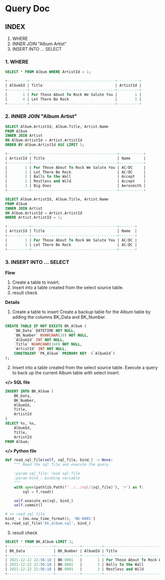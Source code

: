 # Query Doc

## INDEX

1. WHERE
2. INNER JOIN "Album Artist"
3. INSERT INTO ... SELECT

### 1. WHERE
```sql
SELECT * FROM Album WHERE ArtistId = 1;

+---------+---------------------------------------+----------+
| AlbumId | Title                                 | ArtistId |
+---------+---------------------------------------+----------+
|       1 | For Those About To Rock We Salute You |        1 |
|       4 | Let There Be Rock                     |        1 |
+---------+---------------------------------------+----------+
```

### 2. INNER JOIN "Album Artist"
```sql
SELECT Album.ArtistId, Album.Title, Artist.Name
FROM Album
INNER JOIN Artist
ON Album.ArtistId = Artist.ArtistId
ORDER BY Album.ArtistId ASC LIMIT 5;

+----------+---------------------------------------+-----------+
| ArtistId | Title                                 | Name      |
+----------+---------------------------------------+-----------+
|        1 | For Those About To Rock We Salute You | AC/DC     |
|        1 | Let There Be Rock                     | AC/DC     |
|        2 | Balls to the Wall                     | Accept    |
|        2 | Restless and Wild                     | Accept    |
|        3 | Big Ones                              | Aerosmith |
+----------+---------------------------------------+-----------+

```

```sql
SELECT Album.ArtistId, Album.Title, Artist.Name
FROM Album
INNER JOIN Artist
ON Album.ArtistId = Artist.ArtistId
WHERE Artist.ArtistId = 1;

+----------+---------------------------------------+-------+
| ArtistId | Title                                 | Name  |
+----------+---------------------------------------+-------+
|        1 | For Those About To Rock We Salute You | AC/DC |
|        1 | Let There Be Rock                     | AC/DC |
+----------+---------------------------------------+-------+

```

### 3. INSERT INTO ... SELECT

**Flow**
1. Create a table to insert.
2. Insert into a table created from the select source table.
3. result check

**Details**
1. Create a table to insert
Create a backup table for the Album table by adding the columns BK_Data and BK_Number.
```sql
CREATE TABLE IF NOT EXISTS BK_Album (
    `BK_Data` DATETIME NOT NULL,
    `BK_Number` NVARCHAR(30) NOT NULL,
    `AlbumId` INT NOT NULL,
    `Title` NVARCHAR(160) NOT NULL,
    `ArtistId` INT NOT NULL,
    CONSTRAINT `PK_Album` PRIMARY KEY  (`AlbumId`)
);
```

2. Insert into a table created from the select source table.
Execute a query to back up the current Album table with select insert.

**</> SQL file**
```sql
INSERT INTO BK_Album (
    BK_Data,
    BK_Number,
    AlbumId,
    Title,
    ArtistId
)
SELECT %s, %s,
    AlbumId,
    Title,
    ArtistId
FROM Album;
```
**</> Python file**
```python
def read_sql_file(self, sql_file, bind_) -> None:
    """ Read the sql file and execute the query.

    :param sql_file: read sql file
    :param bind_: binding variable
    """
    with open(pathlib.Path(f"../../sql/{sql_file}"), 'r') as f:
        sql = f.read()

    self.execute_ex(sql, bind_)
    self.commit()

# >> read sql file
bind_ = [ms.now_time_format(), 'BK-0001']
ms.read_sql_file('bk_album.sql', bind_)
```

3. result check
```sql
SELECT * FROM BK_Album LIMIT 3;
+---------------------+-----------+---------+---------------------------------------+----------+
| BK_Data             | BK_Number | AlbumId | Title                                 | ArtistId |
+---------------------+-----------+---------+---------------------------------------+----------+
| 2021-12-22 22:56:18 | BK-0001   |       1 | For Those About To Rock We Salute You |        1 |
| 2021-12-22 22:56:18 | BK-0001   |       2 | Balls to the Wall                     |        2 |
| 2021-12-22 22:56:18 | BK-0001   |       3 | Restless and Wild                     |        2 |
+---------------------+-----------+---------+---------------------------------------+----------+
```
